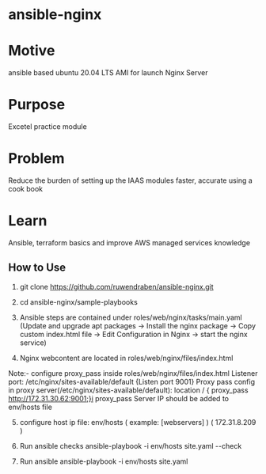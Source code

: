 # ansible-nginx
# Motive
ansible based ubuntu 20.04 LTS AMI for launch Nginx Server

# Purpose
Excetel practice module

# Problem
Reduce the burden of setting up the IAAS modules faster, accurate using a cook book

# Learn
Ansible, terraform basics and improve AWS managed services knowledge

## How to Use ##
1. git clone https://github.com/ruwendraben/ansible-nginx.git 

2. cd ansible-nginx/sample-playbooks

3. Ansible steps are contained under roles/web/nginx/tasks/main.yaml
(Update and upgrade apt packages -> Install the nginx package -> Copy custom index.html file -> Edit Configuration in Nginx -> start the nginx service)

4. Nginx webcontent are located in roles/web/nginx/files/index.html

Note:- 	configure proxy_pass <IP> inside roles/web/nginx/files/index.html
	Listener port:	/etc/nginx/sites-available/default {Listen port 9001}
	Proxy pass config in proxy server(/etc/nginx/sites-available/default):	location / { proxy_pass http://172.31.30.62:9001;}i
        proxy_pass Server IP should be added to env/hosts file

5. configure host ip file: env/hosts ( example: [webservers]   )
				     (          172.31.8.209   )

6. Run ansible checks
   ansible-playbook -i env/hosts site.yaml --check

7. Run ansible
   ansible-playbook -i env/hosts site.yaml 
